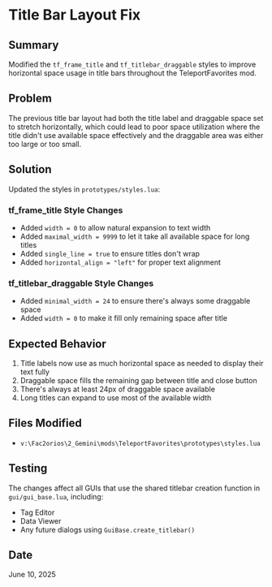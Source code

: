 # Title Bar Layout Fix

## Summary
Modified the `tf_frame_title` and `tf_titlebar_draggable` styles to improve horizontal space usage in title bars throughout the TeleportFavorites mod.

## Problem
The previous title bar layout had both the title label and draggable space set to stretch horizontally, which could lead to poor space utilization where the title didn't use available space effectively and the draggable area was either too large or too small.

## Solution
Updated the styles in `prototypes/styles.lua`:

### tf_frame_title Style Changes
- Added `width = 0` to allow natural expansion to text width
- Added `maximal_width = 9999` to let it take all available space for long titles  
- Added `single_line = true` to ensure titles don't wrap
- Added `horizontal_align = "left"` for proper text alignment

### tf_titlebar_draggable Style Changes
- Added `minimal_width = 24` to ensure there's always some draggable space
- Added `width = 0` to make it fill only remaining space after title

## Expected Behavior
1. Title labels now use as much horizontal space as needed to display their text fully
2. Draggable space fills the remaining gap between title and close button
3. There's always at least 24px of draggable space available
4. Long titles can expand to use most of the available width

## Files Modified
- `v:\Fac2orios\2_Gemini\mods\TeleportFavorites\prototypes\styles.lua`

## Testing
The changes affect all GUIs that use the shared titlebar creation function in `gui/gui_base.lua`, including:
- Tag Editor
- Data Viewer
- Any future dialogs using `GuiBase.create_titlebar()`

## Date
June 10, 2025
